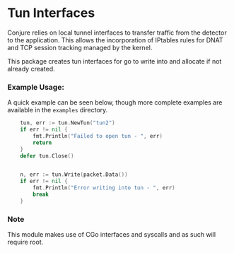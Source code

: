 # Tun Interfaces

Conjure relies on local tunnel interfaces to transfer traffic from the detector
to the application. This allows the incorporation of IPtables rules for DNAT and
TCP session tracking managed by the kernel.

This package creates tun interfaces for go to write into and allocate if not
already created.

### Example Usage:

A  quick example can be seen below, though more complete examples are available
in the `examples` directory.

```go
    tun, err := tun.NewTun("tun2")
    if err != nil {
        fmt.Println("Failed to open tun - ", err)
        return
    }
    defer tun.Close()


    n, err := tun.Write(packet.Data())
    if err != nil {
        fmt.Println("Error writing into tun - ", err)
        break
    }
```

### Note

This module makes use of CGo interfaces and syscalls and as such will require
root.
